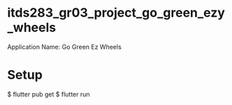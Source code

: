 # itds283_gr03_project_go_green_ezy_wheels

Application Name: Go Green Ez Wheels

# Setup

$ flutter pub get
$ flutter run
